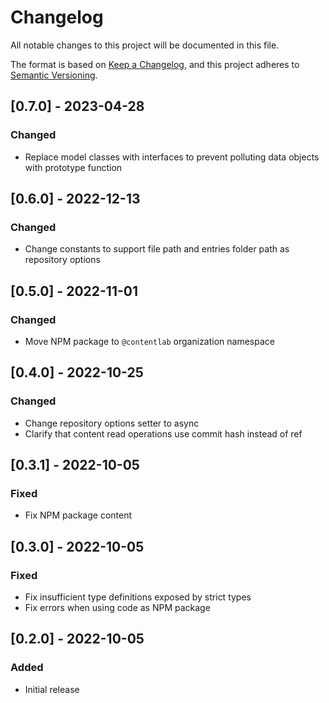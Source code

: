# Changelog
All notable changes to this project will be documented in this file.

The format is based on [Keep a Changelog](https://keepachangelog.com/en/1.0.0/),
and this project adheres to [Semantic Versioning](https://semver.org/spec/v2.0.0.html).

## [0.7.0] - 2023-04-28
### Changed
- Replace model classes with interfaces to prevent polluting data objects with prototype function

## [0.6.0] - 2022-12-13
### Changed
- Change constants to support file path and entries folder path as repository options

## [0.5.0] - 2022-11-01
### Changed
- Move NPM package to `@contentlab` organization namespace

## [0.4.0] - 2022-10-25
### Changed
- Change repository options setter to async
- Clarify that content read operations use commit hash instead of ref

## [0.3.1] - 2022-10-05
### Fixed
- Fix NPM package content

## [0.3.0] - 2022-10-05
### Fixed
- Fix insufficient type definitions exposed by strict types
- Fix errors when using code as NPM package

## [0.2.0] - 2022-10-05

### Added
- Initial release
